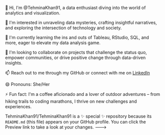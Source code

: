 👋 Hi, I'm @TehminaKhan91, a data enthusiast diving into the world of analytics and visualization.

👀 I'm interested in unraveling data mysteries, crafting insightful narratives, and exploring the intersection of technology and society.

🌱 I'm currently learning the ins and outs of Tableau, RStudio, SQL, and more, eager to elevate my data analysis game.

💞️ I'm looking to collaborate on projects that challenge the status quo, empower communities, or drive positive change through data-driven insights.

📫 Reach out to me through my GitHub or connect with me on [LinkedIn](https://www.linkedin.com/in/tehmina-khan-9177302ab/)

😄 Pronouns: She/Her

⚡ Fun fact: I'm a coffee aficionado and a lover of outdoor adventures – from hiking trails to coding marathons, I thrive on new challenges and experiences.

TehminaKhan91/TehminaKhan91 is a ✨ special ✨ repository because its `README.md` (this file) appears on your GitHub profile.
You can click the Preview link to take a look at your changes.
--->
